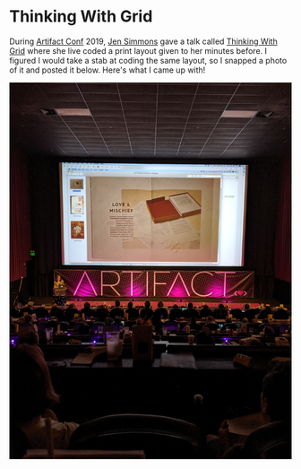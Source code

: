 # Thinking With Grid

During [Artifact Conf][artifact] 2019, [Jen Simmons][jen] gave a talk called [Thinking With Grid][thinking] where she live coded a print layout given to her minutes before. I figured I would take a stab at coding the same layout, so I snapped a photo of it and posted it below. Here's what I came up with!

![Love & Mischief][love]

[artifact]: https://artifactconf.com
[jen]: https://jensimmons.com
[thinking]: https://artifactconf.com/schedule/day1/#thinking-with-grid
[love]: love-and-mischief.jpg

